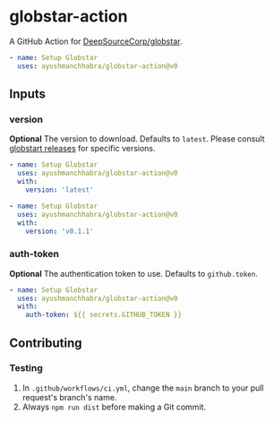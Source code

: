 # globstar-action

A GitHub Action for [DeepSourceCorp/globstar](https://github.com/DeepSourceCorp/globstar/).

```yaml
- name: Setup Globstar
  uses: ayushmanchhabra/globstar-action@v0
```

## Inputs

### version

**Optional** The version to download. Defaults to `latest`. Please consult [globstart releases](https://github.com/DeepSourceCorp/globstar/releases) for specific versions.

```yaml
- name: Setup Globstar
  uses: ayushmanchhabra/globstar-action@v0
  with:
    version: 'latest'
```

```yaml
- name: Setup Globstar
  uses: ayushmanchhabra/globstar-action@v0
  with:
    version: 'v0.1.1'
```

### auth-token

**Optional** The authentication token to use. Defaults to `github.token`.

```yaml
- name: Setup Globstar
  uses: ayushmanchhabra/globstar-action@v0
  with:
    auth-token: ${{ secrets.GITHUB_TOKEN }}
```

## Contributing

### Testing

1. In `.github/workflows/ci.yml`, change the `main` branch to your pull request's branch's name.
1. Always `npm run dist` before making a Git commit.
